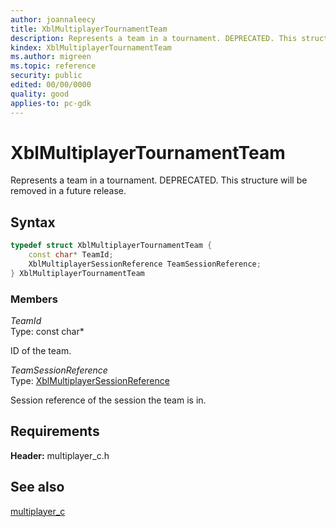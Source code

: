 ```yaml
---
author: joannaleecy
title: XblMultiplayerTournamentTeam
description: Represents a team in a tournament. DEPRECATED. This structure will be removed in a future release.
kindex: XblMultiplayerTournamentTeam
ms.author: migreen
ms.topic: reference
security: public
edited: 00/00/0000
quality: good
applies-to: pc-gdk
---
```


# XblMultiplayerTournamentTeam  

Represents a team in a tournament. DEPRECATED. This structure will be removed in a future release.  

## Syntax  
  
```cpp
typedef struct XblMultiplayerTournamentTeam {  
    const char* TeamId;  
    XblMultiplayerSessionReference TeamSessionReference;  
} XblMultiplayerTournamentTeam  
```
  
### Members  
  
*TeamId*  
Type: const char*  
  
ID of the team.
  
*TeamSessionReference*  
Type: [XblMultiplayerSessionReference](xblmultiplayersessionreference.md)  
  
Session reference of the session the team is in.
  
## Requirements  
  
**Header:** multiplayer_c.h
  
## See also  
[multiplayer_c](../multiplayer_c_members.md)  
  
  